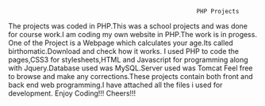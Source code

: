                                                          PHP Projects
The projects was coded in PHP.This was a school projects and was done for course work.I am coding my own website in PHP.The work is in progess.
One of the Project is a Webpage which calculates your age.Its called birthomatic.Download and check how it works.
I used PHP to code the pages,CSS3 for stylesheets,HTML and Javascript for programming along with Jquery.Database used was MySQL.Server used was Tomcat 
Feel free to browse and make any corrections.These projects contain both front and back end web programming.I have attached all the files i used for development.
Enjoy Coding!!!
Cheers!!!
